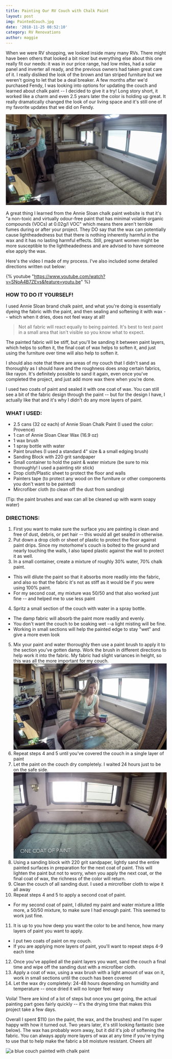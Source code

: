 ```yaml
---
title: Painting Our RV Couch with Chalk Paint
layout: post
img: PaintedCouch.jpg
date: '2018-11-25 08:52:10'
category: RV Renovations
author: maggie
---
```


When we were RV shopping, we looked inside many many RVs. There might have been others that looked a bit nicer but everything else about this one really fit our needs: it was in our price range, had low miles, had a solar panel and inverter all ready, and the previous owners had taken great care of it. I really disliked the look of the brown and tan striped furniture but we weren't going to let that be a deal breaker. A few months after we'd purchased Fendy, I was looking into options for updating the couch and learned about chalk paint -- I decided to give it a try! Long story short, it worked like a charm and even 2.5 years later the color is holding up great. It really dramatically changed the look of our living space and it's still one of my favorite updates that we did on Fendy.

![Browna and tan couch](/images/PaintCouchPrior.jpg)

A great thing I learned from the Annie Sloan chalk paint website is that it's "a non-toxic and virtually odour-free paint that has minimal volatile organic compounds (VOCs) at 0.02g/l VOC" which means there aren't terrible fumes during or after your project. They DO say that the wax can potentially cause lightheadedness but that there is nothing inherently harmful in the wax and it has no lasting harmful effects. Still, pregnant women might be more susceptible to the lightheadedness and are advised to have someone else apply the wax.

Here's the video I made of my process. I've also included some detailed directions written out below:

{% youtube "https://www.youtube.com/watch?v=SNoA4B7ZEvs&feature=youtu.be" %}

### HOW TO DO IT YOURSELF!

I used Annie Sloan brand chalk paint, and what you're doing is essentially dyeing the fabric with the paint, and then sealing and softening it with wax -- which when it dries, does not feel waxy at all!

> Not all fabric will react equally to being painted. It's best to test paint in a small area that isn't visible so you know what to expect.

The painted fabric will be stiff, but you'll be sanding it between paint layers, which helps to soften it, the final coat of wax helps to soften it, and just using the furniture over time will also help to soften it.

I should also note that there are areas of my couch that I didn't sand as thoroughly as I should have and the roughness does *snag* certain fabrics, like rayon. It's definitely possible to sand it again, even once you've completed the project, and just add more wax there when you're done.

I used two coats of paint and sealed it with one coat of wax. You can still see a bit of the fabric design through the paint -- but for the design I have, I actually like that and it's why I didn't do any more layers of paint.

### WHAT I USED:

* 2.5 cans (32 oz each) of Annie Sloan Chalk Paint (I used the color: Provence)
* 1 can of Annie Sloan Clear Wax (16.9 oz)
* 1 wax brush
* 1 spray bottle with water
* Paint brushes (I used a standard 4" size & a small edging brush)
* Sanding Block with 220 grit sandpaper
* Small container to hold the paint & water mixture (be sure to mix thoroughly! I used a painting stir stick)
* Drop cloth/Plastic sheet to protect the floor and walls
* Painters tape (to protect any wood on the furniture or other components you don't want to be painted)
* Mircrofiber cloth (to clean off the dust from sanding)

(Tip: the paint brushes and wax can all be cleaned up with warm soapy water)

### DIRECTIONS:

1. First you want to make sure the surface you are painting is clean and free of dust, debris, or pet hair -- this would all get sealed in otherwise.
2. Put down a drop cloth or sheet of plastic to protect the floor against paint drips. Since my motorhome's couch is bolted to the ground and nearly touching the walls, I also taped plastic against the wall to protect it as well.
3. In a small container, create a mixture of roughly 30% water, 70% chalk paint.
* This will dilute the paint so that it absorbs more readily into the fabric, and also so that the fabric it's not as stiff as it would be if you were using 100% paint.
* For my second coat, my mixture was 50/50 and that also worked just fine -- and helped me to use less paint
4. Spritz a small section of the couch with water in a spray bottle.
* The damp fabric will absorb the paint more readily and evenly.
* You don't want the couch to be soaking wet --a light misting will be fine.
* Working in small sections will help the painted edge to stay "wet" and give a more even look
5. Mix your paint and water thoroughly then use a paint brush to apply it to the section you've gotten damp. Work the brush in different directions to help work it into the fabric. My fabric had slight variances in height, so this was all the more important for my couch.
![woman painting couch](/images/MePaintingCouch.jpg)
6. Repeat steps 4 and 5 until you've covered the couch in a single layer of paint
7. Let the paint on the couch dry completely. I waited 24 hours just to be on the safe side.
![blue couch](/images/PaintOneCoat.jpg)
8. Using a sanding block with 220 grit sandpaper, lightly sand the entire painted surfaces in preparation for the next coat of paint. This will lighten the paint but not to worry, when you apply the next coat, or the final coat of wax, the richness of the color will return.
9. Clean the couch of all sanding dust. I used a mircrofiber cloth to wipe it all away
10. Repeat steps 4 and 5 to apply a second coat of paint.
* For my second coat of paint, I diluted my paint and water mixture a little more, a 50/50 mixture, to make sure I had enough paint. This seemed to work just fine.
11. It is up to you how deep you want the color to be and hence, how many layers of paint you want to apply.
* I put two coats of paint on my couch.
* If you are applying more layers of paint, you'll want to repeat steps 4-9 each time
12. Once you've applied all the paint layers you want, sand the couch a final time and wipe off the sanding dust with a microfiber cloth.
13. Apply a coat of wax, using a wax brush with a light amount of wax on it, work in small sections until the couch has been covered
14. Let the wax dry completely: 24-48 hours depending on humidity and temperature -- once dried it will no longer feel waxy

Voila! There are kind of a lot of steps but once you get going, the actual painting part goes fairly quickly -- it's the drying time that makes this project take a few days.

Overall I spent $110 (on the paint, the wax, and the brushes) and I'm super happy with how it turned out. Two years later, it's still looking fantastic (see below). The wax has probably worn away, but it did it's job of softening the fabric. You can always apply more layers of wax at any time if you're trying to use that to help make the fabric a bit moisture resistant. Cheers all!

![a blue couch painted with chalk paint](/images/PaintedCouchYear2.jpg)